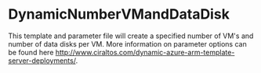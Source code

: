 # DynamicNumberVMandDataDisk
This template and parameter file will create a specified number of VM's and number of data disks per VM.  More information on parameter options can be found here http://www.ciraltos.com/dynamic-azure-arm-template-server-deployments/.
